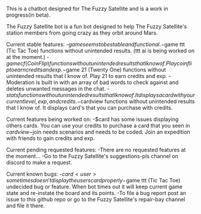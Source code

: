 This is a chatbot designed for The Fuzzy Satellite and is a work in progress(in beta).

The Fuzzy Satellite bot is a fun bot designed to help The Fuzzy Satellite's
station members from going crazy as they orbit around Mars.

Current stable features:
  -$game seems to be stable and functional.
  -$game ttt (Tic Tac Toe) functions without unintended results. (ttt ai is being worked on at the moment.)
  -$game cf (Coin Flip) functions without unintended results that I know of. Play coin flip to earn credits and exp.
  -$game 21 (Twenty One) functions without unintended results that I know of. Play 21 to earn credits and exp.
  -Moderation is built in with an array of bad words to check against and deletes unwanted messages in the chat.
  -$stats functions without unintended results that I know of. It displays a card with your current level, exp, and credits.
  -$cardview functions without unintended results that I know of. It displays card's that you can purchase with credits.

Current features being worked on:
  -$card has some issues displaying others cards. You can use your credits to purchase a card that you seen in $cardview
  -$join needs scenarios and needs to be coded. Join an expedition with friends to gain credits and exp.

Current pending requested features:
  -There are no requested features at the moment...
  -Go to the Fuzzy Satellite's suggestions-pls channel on discord to make a request.

Current known bugs:
  -$card <user> sometimes doesn't display the users card properly
  -$game ttt (Tic Tac Toe) undecided bug or feature. When bot times out it will keep current game state and re-instate the board and its points.
  -To file a bug report post an issue to this github repo or go to the Fuzzy Satellite's repair-bay channel and file it there.
